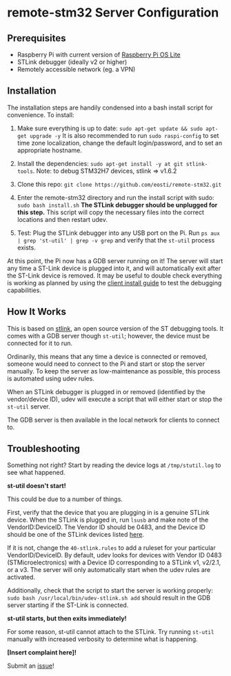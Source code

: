 # remote-stm32 Server Configuration #

## Prerequisites ##

* Raspberry Pi with current version of [Raspberry Pi OS Lite](https://www.raspberrypi.org/software/operating-systems/)
* STLink debugger (ideally v2 or higher)
* Remotely accessible network (eg. a VPN)

## Installation ##

The installation steps are handily condensed into a bash install script for convenience. 
To install:

1. Make sure everything is up to date: `sudo apt-get update && sudo apt-get upgrade -y`
It is also recommended to run `sudo raspi-config` to set time zone localization, change the default login/password, and to set an appropriate hostname.

2. Install the dependencies: `sudo apt-get install -y at git stlink-tools`. 
Note: to debug STM32H7 devices, stlink => v1.6.2

3. Clone this repo: `git clone https://github.com/eosti/remote-stm32.git` 

4. Enter the remote-stm32 directory and run the install script with sudo: `sudo bash install.sh`
**The STLink debugger should be unplugged for this step.**
This script will copy the necessary files into the correct locations and then restart udev.

4. Test: Plug the STLink debugger into any USB port on the Pi. Run `ps aux | grep 'st-util' | grep -v grep` and verify that the `st-util` process exists.  

At this point, the Pi now has a GDB server running on it! 
The server will start any time a ST-Link device is plugged into it, and will automatically exit after the ST-Link device is removed.
It may be useful to double check everything is working as planned by using the [client install guide](client.md) to test the debugging capabilities.

## How It Works ##

This is based on [stlink](https://github.com/stlink-org/stlink), an open source version of the ST debugging tools. 
It comes with a GDB server though `st-util`; however, the device must be connected for it to run.

Ordinarily, this means that any time a device is connected or removed, someone would need to connect to the Pi and start or stop the server manually.
To keep the server as low-maintenance as possible, this process is automated using udev rules. 

When an STLink debugger is plugged in or removed (identified by the vendor/device ID), udev will execute a script that will either start or stop the `st-util` server.

The GDB server is then available in the local network for clients to connect to. 

## Troubleshooting ##

Something not right? Start by reading the device logs at `/tmp/stutil.log` to see what happened. 

**st-util doesn't start!**

This could be due to a number of things. 

First, verify that the device that you are plugging in is a genuine STLink device. 
When the STLink is plugged in, run `lsusb` and make note of the VendorID:DeviceID. 
The Vendor ID should be 0483, and the Device ID should be one of the STLink devices listed [here](https://usb-ids.gowdy.us/read/UD/0483). 

If it is not, change the `40-stlink.rules` to add a ruleset for your particular VendorID/DeviceID. 
By default, udev looks for devices with Vendor ID 0483 (STMicroelectronics) with a Device ID corresponding to a STLink v1, v2/2.1, or a v3. 
The server will only automatically start when the udev rules are activated. 

Additionally, check that the script to start the server is working properly: `sudo bash /usr/local/bin/udev-stlink.sh add` should result in the GDB server starting if the ST-Link is connected.

**st-util starts, but then exits immediately!**

For some reason, st-util cannot attach to the STLink. 
Try running `st-util` manually with increased verbosity to determine what is happening. 

**[Insert complaint here]!**

Submit an [issue](https://github.com/eosti/remote-stm32/issues)!
